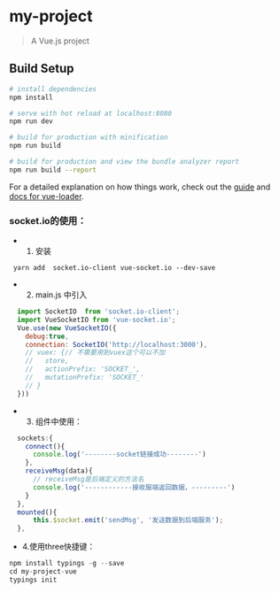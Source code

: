# my-project

> A Vue.js project

## Build Setup

``` bash
# install dependencies
npm install

# serve with hot reload at localhost:8080
npm run dev

# build for production with minification
npm run build

# build for production and view the bundle analyzer report
npm run build --report
```

For a detailed explanation on how things work, check out the [guide](http://vuejs-templates.github.io/webpack/) and [docs for vue-loader](http://vuejs.github.io/vue-loader).


### socket.io的使用：
 - 1. 安装
  ```
   yarn add  socket.io-client vue-socket.io --dev-save
  ```
 - 2. main.js 中引入
```js
  import SocketIO  from 'socket.io-client';
  import VueSocketIO from 'vue-socket.io';
  Vue.use(new VueSocketIO({
    debug:true,
    connection: SocketIO('http://localhost:3000'),
    // vuex: {// 不需要用到vuex这个可以不加
    //   store,
    //   actionPrefix: 'SOCKET_',
    //   mutationPrefix: 'SOCKET_'
    // }
  }))
```
- 3. 组件中使用：
```js
  sockets:{
    connect(){
      console.log('--------socket链接成功--------')
    },
    receiveMsg(data){
      // receiveMsg是后端定义的方法名
      console.log('------------接收服端返回数据，---------')
    }
  },
  mounted(){
      this.$socket.emit('sendMsg', '发送数据到后端服务');
  },
```
- 4.使用three快捷键：
```js
npm install typings -g --save
cd my-project-vue
typings init
```
